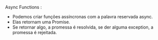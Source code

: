 Async Functions :

- Podemos criar funções assíncronas com a palavra reservada async.
- Elas retornam uma Promise.
- Se retornar algo, a promessa é resolvida, se der alguma exception, a promessa é rejeitada.